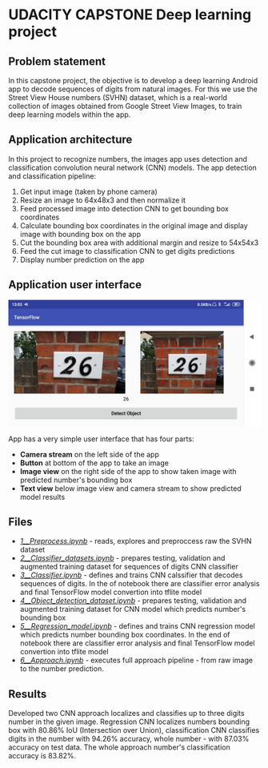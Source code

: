 # UDACITY CAPSTONE Deep learning project

## Problem statement

In this capstone project, the objective is to develop a deep learning Android app to decode sequences of digits from natural images. For this we use the Street View House numbers (SVHN) dataset, which is a real-world collection of images obtained from Google Street View Images, to train deep learning models within the app.

## Application architecture

In this project to recognize numbers, the images app uses detection and classification convolution neural network (CNN) models. 
The app detection and classification pipeline:
1.    Get input image (taken by phone camera)
2.    Resize an image to 64x48x3 and then normalize it
3.    Feed processed image into detection CNN to get bounding box coordinates
4.    Calculate bounding box coordinates in the original image and display image with bounding box on the app 
5.    Cut the bounding box area with additional margin and resize to 54x54x3 
6.    Feed the cut image to classification CNN to get digits predictions 
7.    Display number prediction on the app 

## Application user interface
![Application](Pictures/app.jpg)

App has a very simple user interface that has four parts:
+ **Camera stream** on the left side of the app
+ **Button** at bottom of the app to take an image
+ **Image view** on the right side of the app to show taken image with predicted number's bounding box
+ **Text view** below image view and camera stream to show predicted model results


## Files

+ [*1__Preprocess.ipynb*](1__Preprocess.ipynb) - reads, explores and preproccess raw the SVHN dataset 
+ [*2__Classifier_datasets.ipynb*](2__Classifier_datasets.ipynb) - prepares testing, validation and augmented training dataset for sequences of digits CNN classifier
+ [*3__Classifier.ipynb*](3__Classifier.ipynb) - defines and trains CNN calssifier that decodes sequences of digits. In the of notebook there are classifier error analysis and final TensorFlow model convertion into tflite model 
+ [*4__Object_detection_dataset.ipynb*](4__Object_detection_dataset.ipynb) - prepares testing, validation and augmented training dataset for CNN model which predicts number's bounding box
+ [*5__Regression_model.ipynb*](5__Regression_model.ipynb) - defines and trains CNN regression model which predicts number bounding box coordinates. In the end of notebook there are classifier error analysis and final TensorFlow model convertion into tflite model 
+ [*6__Approach.ipynb*](6__Approach.ipynb) - executes full approach pipeline - from raw image to the number prediction.

## Results 

Developed two CNN approach localizes and classifies up to three digits number in the given image. Regression CNN localizes numbers bounding box with 80.86% IoU (Intersection over Union), classification CNN classifies digits in the number with 94.26% accuracy, whole number - with 87.03% accuracy on test data. The whole approach number's classification accuracy is 83.82%.


